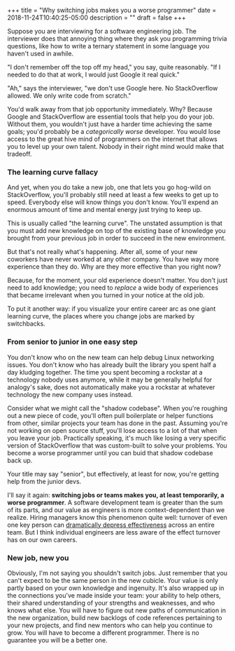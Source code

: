 +++
title = "Why switching jobs makes you a worse programmer"
date = 2018-11-24T10:40:25-05:00
description = ""
draft = false
+++

Suppose you are interviewing for a software engineering job. The interviewer does that annoying thing where they ask you programming trivia questions, like how to write a ternary statement in some language you haven't used in awhile.

"I don't remember off the top off my head," you say, quite reasonably. "If I needed to do that at work, I would just Google it real quick."

"Ah," says the interviewer, "we don't use Google here. No StackOverflow allowed. We only write code from scratch."

You'd walk away from that job opportunity immediately. Why? Because Google and StackOverflow are essential tools that help you do your job. Without them, you wouldn't just have a harder time achieving the same goals; you'd probably be a *categorically worse* developer. You would lose access to the great hive mind of programmers on the internet that allows you to level up your own talent. Nobody in their right mind would make that tradeoff.

### The learning curve fallacy

And yet, when you do take a new job, one that lets you go hog-wild on StackOverflow, you'll probably still need at least a few weeks to get up to speed. Everybody else will know things you don't know. You'll expend an enormous amount of time and mental energy just trying to keep up.

This is usually called "the learning curve". The unstated assumption is that you must add new knowledge on top of the existing base of knowledge you brought from your previous job in order to succeed in the new environment.

But that's not really what's happening. After all, some of your new coworkers have never worked at any other company. You have way more experience than they do. Why are they more effective than you right now?

Because, for the moment, your old experience doesn't matter. You don't just need to add knowledge; you need to *replace* a wide body of experiences that became irrelevant when you turned in your notice at the old job.

To put it another way: if you visualize your entire career arc as one giant learning curve, the places where you change jobs are marked by switchbacks.

### From senior to junior in one easy step

You don't know who on the new team can help debug Linux networking issues. You don't know who has already built the library you spent half a day kludging together. The time you spent becoming a rockstar at a technology nobody uses anymore, while it may be generally helpful for analogy's sake, does not automatically make you a rockstar at whatever technology the new company uses instead. 

Consider what we might call the "shadow codebase". When you're roughing out a new piece of code, you'll often pull boilerplate or helper functions from other, similar projects your team has done in the past. Assuming you're not working on open source stuff, you'll lose access to a lot of that when you leave your job. Practically speaking, it's much like losing a very specific version of StackOverflow that was custom-built to solve your problems. You become a worse programmer until you can buid that shadow codebase back up.

Your title may say "senior", but effectively, at least for now, you're getting help from the junior devs.

I'll say it again: **switching jobs or teams makes you, at least temporarily, a worse programmer**. A software development team is greater than the sum of its parts, and our value as engineers is more context-dependent than we realize. Hiring managers know this phenomenon quite well: turnover of even one key person can [dramatically depress effectiveness](https://www.huffingtonpost.com/entry/how-much-does-employee-turnover-really-cost_us_587fbaf9e4b0474ad4874fb7) across an entire team. But I think individual engineers are less aware of the effect turnover has on our own careers.

### New job, new you

Obviously, I'm not saying you shouldn't switch jobs. Just remember that you can't expect to be the same person in the new cubicle. Your value is only partly based on your own knowledge and ingenuity. It's also wrapped up in the connections you've made inside your team: your ability to help others, their shared understanding of your strengths and weaknesses, and who knows what else. You will have to figure out new paths of communication in the new organization, build new backlogs of code references pertaining to your new projects, and find new mentors who can help you continue to grow. You will have to become a different programmer. There is no guarantee you will be a better one.